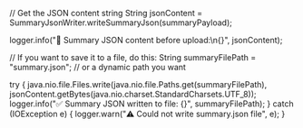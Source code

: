 // Get the JSON content string
String jsonContent = SummaryJsonWriter.writeSummaryJson(summaryPayload);

logger.info("📄 Summary JSON content before upload:\n{}", jsonContent);

// If you want to save it to a file, do this:
String summaryFilePath = "summary.json"; // or a dynamic path you want

try {
    java.nio.file.Files.write(java.nio.file.Paths.get(summaryFilePath), jsonContent.getBytes(java.nio.charset.StandardCharsets.UTF_8));
    logger.info("✅ Summary JSON written to file: {}", summaryFilePath);
} catch (IOException e) {
    logger.warn("⚠️ Could not write summary.json file", e);
}
